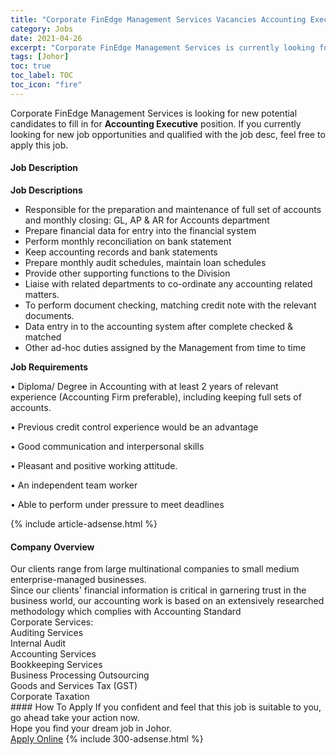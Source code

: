 ```yaml
---
title: "Corporate FinEdge Management Services Vacancies Accounting Executive" 
category: Jobs 
date: 2021-04-26 
excerpt: "Corporate FinEdge Management Services is currently looking for suitable person to fill in the Accounting Executive which based in Johor" 
tags: [Johor] 
toc: true 
toc_label: TOC 
toc_icon: "fire" 
--- 
```


<p>Corporate FinEdge Management Services is looking for new potential candidates to fill in for <b>Accounting Executive</b> position. If you currently looking for new job opportunities and qualified with the job desc, feel free to apply this job.
</p><div><div><h4>Job Description</h4></div><div><div><span><div><p><strong>Job Descriptions</strong></p><ul><li>Responsible for the preparation and maintenance of full set of accounts and monthly closing: GL, AP &amp; AR for Accounts department</li><li>Prepare financial data for entry into the financial system</li><li>Perform monthly reconciliation on bank statement</li><li>Keep accounting records and bank statements</li><li>Prepare monthly audit schedules, maintain loan schedules</li><li>Provide other supporting functions to the Division</li><li>Liaise with related departments to co-ordinate any accounting related matters.</li><li>To perform document checking, matching credit note with the relevant documents.</li><li>Data entry in to the accounting system after complete checked &amp; matched</li><li>Other ad-hoc duties assigned by the Management from time to time</li></ul><p><strong>Job Requirements</strong></p><p>&#8226; Diploma/ Degree in Accounting with at least 2 years of relevant experience (Accounting Firm preferable), including keeping full sets of accounts.</p><p>&#8226; Previous credit control experience would be an advantage</p><p>&#8226; Good communication and interpersonal skills</p><p>&#8226; Pleasant and positive working attitude.</p><p>&#8226; An independent team worker</p><p>&#8226; Able to perform under pressure to meet deadlines</p></div></span></div></div></div> 
{% include article-adsense.html %} 
<div><div><h4>Company Overview</h4></div><div><div><span><div><div>
<div>
		Our clients range from large multinational companies to small medium enterprise-managed businesses.</div>
<div>
		Since our clients' financial information is critical in garnering trust in the business world, our accounting work&#160;is based on an extensively researched methodology which complies with Accounting Standard</div>
</div>
<div>
	Corporate Services:</div>
<div>
	Auditing Services</div>
<div>
	Internal Audit</div>
<div>
	Accounting Services</div>
<div>
	Bookkeeping Services</div>
<div>
	Business Processing Outsourcing</div>
<div>
	Goods and Services Tax (GST)</div>
<div>
	Corporate Taxation</div></div></span></div></div></div> 
#### How To Apply 
If you confident and feel that this job is suitable to you, go ahead take your action now. <br/> 
Hope you find your dream job in Johor. <br/> 
<a href="https://www.jobstreet.com.my/en/job/accounting-executive-4549232?jobId=jobstreet-my-job-4549232&" class="btn btn--info" target="_blank" rel="nofollow noopenner">Apply Online</a> 
{% include 300-adsense.html %} 